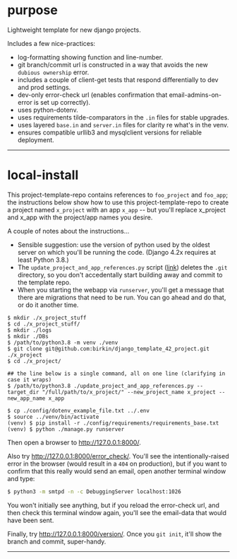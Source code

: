 # purpose

Lightweight template for new django projects.

Includes a few nice-practices: 
- log-formatting showing function and line-number.
- git branch/commit url is constructed in a way that avoids the new `dubious ownership` error.
- includes a couple of client-get tests that respond differentially to dev and prod settings.
- dev-only error-check url (enables confirmation that email-admins-on-error is set up correctly).
- uses python-dotenv.
- uses requirements tilde-comparators in the `.in` files for stable upgrades.
- uses layered `base.in` and `server.in` files for clarity re what's in the venv. 
- ensures compatible urllib3 and mysqlclient versions for reliable deployment.

--- 


# local-install

This project-template-repo contains references to `foo_project` and `foo_app`; the instructions below show how to use this project-template-repo to create a project named `x_project` with an app `x_app` -- but you'll replace x_project and x_app with the project/app names you desire.

A couple of notes about the instructions...
- Sensible suggestion: use the version of python used by the oldest server on which you'll be running the code. (Django 4.2x requires at least Python 3.8.)
- The `update_project_and_app_references.py` script ([link](update_project)) deletes the `.git` directory, so you don't accedentally start building away and commit to the template repo.
- When you starting the webapp via `runserver`, you'll get a message that there are migrations that need to be run. You can go ahead and do that, or do it another time.

```
$ mkdir ./x_project_stuff
$ cd ./x_project_stuff/
$ mkdir ./logs
$ mkdir ./DBs
$ /path/to/python3.8 -m venv ./venv
$ git clone git@github.com:birkin/django_template_42_project.git ./x_project
$ cd ./x_project/

## the line below is a single command, all on one line (clarifying in case it wraps)
$ /path/to/python3.8 ./update_project_and_app_references.py --target_dir "/full/path/to/x_project/" --new_project_name x_project --new_app_name x_app  

$ cp ./config/dotenv_example_file.txt ../.env
$ source ../venv/bin/activate
(venv) $ pip install -r ./config/requirements/requirements_base.txt
(venv) $ python ./manage.py runserver
```

Then open a browser to <http://127.0.0.1:8000/>.

Also try <http://127.0.0.1:8000/error_check/>. You'll see the intentionally-raised error in the browser (would result in a `404` on production), but if you want to confirm that this really would send an email, open another terminal window and type:

```bash
$ python3 -m smtpd -n -c DebuggingServer localhost:1026
```

You won't initially see anything, but if you reload the error-check url, and then check this terminal window again, you'll see the email-data that would have been sent.

Finally, try <http://127.0.0.1:8000/version/>. Once you `git init`, it'll show the branch and commit, super-handy.

[update_project]: <https://github.com/Brown-University-Library/django_template_42_project/blob/main/update_project_and_app_references.py>

---

